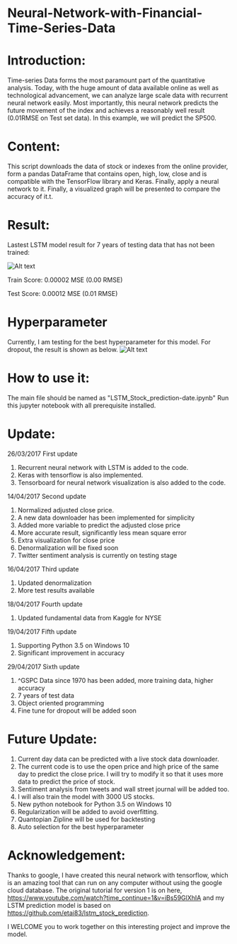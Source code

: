 # Neural-Network-with-Financial-Time-Series-Data

# Introduction:

Time-series Data forms the most paramount part of the quantitative analysis. Today, with the huge amount of data available online as well as technological advancement, we can analyze large scale data with recurrent neural network easily. Most importantly, this neural network predicts the future movement of the index and achieves a reasonably well result (0.01RMSE on Test set data). In this example, we will predict the SP500.

# Content:

This script downloads the data of stock or indexes from the online provider, form a pandas DataFrame that contains open, high, low, close and is compatible with the TensorFlow library and Keras. Finally, apply a neural network to it. Finally, a visualized graph will be presented to compare the accuracy of it.t.

# Result:
Lastest LSTM model result for 7 years of testing data that has not been trained:

![Alt text](https://github.com/BenjiKCF/Neural-Network-with-Financial-Time-Series-Data/blob/master/result.png)

Train Score: 0.00002 MSE (0.00 RMSE)

Test Score: 0.00012 MSE (0.01 RMSE)

# Hyperparameter
Currently, I am testing for the best hyperparameter for this model.
For dropout, the result is shown as below.
![Alt text](https://github.com/BenjiKCF/Neural-Network-with-Financial-Time-Series-Data/blob/master/dropout.png)

# How to use it:
The main file should be named as "LSTM_Stock_prediction-date.ipynb"
Run this jupyter notebook with all prerequisite installed. 

# Update:
26/03/2017 First update
1. Recurrent neural network with LSTM is added to the code. 
2. Keras with tensorflow is also implemented. 
3. Tensorboard for neural network visualization is also added to the code.

14/04/2017 Second update
1. Normalized adjusted close price. 
2. A new data downloader has been implemented for simplicity
3. Added more variable to predict the adjusted close price
4. More accurate result, significantly less mean square error
5. Extra visualization for close price
6. Denormalization will be fixed soon
7. Twitter sentiment analysis is currently on testing stage

16/04/2017 Third update
1. Updated denormalization 
2. More test results available

18/04/2017 Fourth update
1. Updated fundamental data from Kaggle for NYSE 

19/04/2017 Fifth update
1. Supporting Python 3.5 on Windows 10
2. Significant improvement in accuracy

29/04/2017 Sixth update
1. ^GSPC Data since 1970 has been added, more training data, higher accuracy
2. 7 years of test data 
3. Object oriented programming
4. Fine tune for dropout will be added soon


# Future Update:
1. Current day data can be predicted with a live stock data downloader.
2. The current code is to use the open price and high price of the same day to predict the close price. I will try to modify it so that it uses more data to predict the price of stock.
3. Sentiment analysis from tweets and wall street journal will be added too.
4. I will also train the model with 3000 US stocks.
5. New python notebook for Python 3.5 on Windows 10
6. Regularization will be added to avoid overfitting.
7. Quantopian Zipline will be used for backtesting
8. Auto selection for the best hyperparameter


# Acknowledgement:
Thanks to google, I have created this neural network with tensorflow, which is an amazing tool that can run on any computer without using the google cloud database. The original tutorial for version 1 is on here, https://www.youtube.com/watch?time_continue=1&v=iBs59GlXhIA and my LSTM prediction model is based on https://github.com/etai83/lstm_stock_prediction.

I WELCOME you to work together on this interesting project and improve the model.

